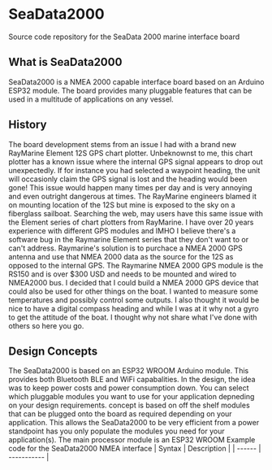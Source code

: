 # SeaData2000
Source code repository for the SeaData 2000 marine interface board
## What is SeaData2000
SeaData2000 is a NMEA 2000 capable interface board based on an Arduino ESP32 module.  The board provides many pluggable features that can be used in a multitude of applications on any vessel.
## History
The board development stems from an issue I had with a brand new RayMarine Element 12S GPS chart plotter.  Unbeknownst to me, this chart plotter has a known issue where the internal GPS signal appears to drop out unexpectedly.  If for instance you had selected a waypoint heading, the unit will occasionly claim the GPS signal is lost and the heading would been gone!  This issue would happen many times per day and is very annoying and even outright dangerous at times. The RayMarine engineers blamed it on mounting location of the 12S but mine is exposed to the sky on a fiberglass sailboat.  Searching the web, may users have this same issue with the Element series of chart plotters from RayMarine.  I have over 20 years experience with different GPS modules and IMHO I believe there's a software bug in the Raymarine Element series that they don't want to or can't address.  Raymarine's solution is to purchace a NMEA 2000 GPS antenna and use that NMEA 2000 data as the source for the 12S as opposed to the internal GPS.  The Raymarine NMEA 2000 GPS module is the RS150 and is over $300 USD and needs to be mounted and wired to NMEA2000 bus.  I decided that I could build a NMEA 2000 GPS device that could also be used for other things on the boat.  I wanted to measure some temperatures and possibly control some outputs.  I also thought it would be nice to have a digital compass heading and while I was at it why not a gyro to get the attitude of the boat. I thought why not share what I've done with others so here you go.
## Design Concepts
The SeaData2000 is based on an ESP32 WROOM Arduino module.  This provides both Bluetooth BLE and WiFi capabalities.  In the design, the idea was to keep power costs and power consumption down.  You can select which pluggable modules you want to use for your application depneding on your design requirements.  concept is based on off the shelf modules that can be plugged onto the board as required depending on your application.  This allows the SeaData2000 to be very efficient from a power standpoint has you only populate the modules you need for your application(s).  The main processor module is an ESP32 WROOM
Example code for the SeaData2000 NMEA interface
| Syntax | Description |
| ------ | ----------- |


